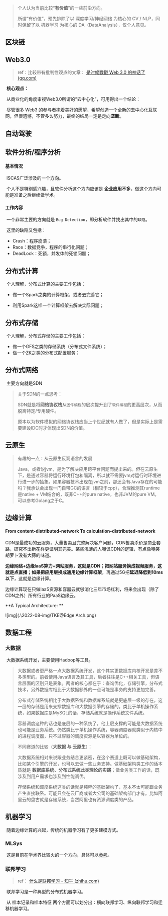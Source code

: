 > 个人认为当前比较“**有价值**”的一些前沿方向。
>
> 所谓“有价值”，预先排除了以 深度学习/神经网络 为核心的 CV / NLP，同时保留了以 机器学习 为核心的 DA（DataAnalysis），仅个人意见。
>
> 





## 区块链





## Web3.0

> ref：比较带有批判性观点的文章： [是时候戳戳 Web 3.0 的神话了 (qq.com)](https://mp.weixin.qq.com/s/FL7NHQ8R9hrHFLeEktyy5w)

​	**核心观点：**

​	从商业化的角度审视Web3.0所谓的“去中心化”，可用得出一个结论：

​	尽管很多 Web3 的参与者抱着美好的愿望，希望创造一个全新的去中心化互联网，但很遗憾，不管多么努力，最终的结局一定是走向**垄断**。





## 自动驾驶





## 软件分析/程序分析

#### 基本情况

​	ISCAS广泛涉及的一个方向。

​	个人不是特别感兴趣，且软件分析这个方向应该是 **企业应用不多**，做这个方向可能是准备之后继续做学术。



#### 工作内容

​	一个非常主要的方向就是 ` Bug Detection `，即分析软件并找出其中的` 缺陷 `。

​	这里的缺陷又包括：

- Crash：程序崩溃；
- Race：数据竞争，程序的串行化问题；
- DeadLock：死锁，并发体的死锁问题；







## 分布式计算

​	个人理解，分布式计算的主要工作包括：

- 做一个Spark之类的计算框架，或者去完善它；

- 利用Spark这样一个计算框架去解决实际问题；







## 分布式存储

​	个人理解，分布式存储的主要工作包括：

- 做一个GFS之类的存储系统（分布式文件系统）；
- 做一个ZK之类的分布式配置服务；



## 分布式网络

​	主要方向就是SDN

> 关于SDN的一点思考：
>
> ​	SDN就是将**网络协议栈**从`固件编程`的层次提升到了`软件编程`的更高层次，从而脱离特定/专用硬件。
>
> ​	原本以为软件模拟的网络协议栈应当上个世纪就有人做了，但是实际上是需要建设IDC时才体现出SDN的价值。





## 云原生



> 有趣的一点：从云原生反观语言的发展
>
> Java，或者说jvm，是为了解决应用跨平台问题而提出来的。但在云原生下，是通过容器将运行环境打包和隔离，所以就不需要jvm对运行时环境进行进一步的抽象。如果容器技术出现在jvm之前，那还会有Java存在的可能吗？我承认会出现一门自带GC的语言（相较于cpp），合理推测其runtime是native + VM结合的，既非C++的pure native，也非JVM的pure VM。可以参考Golang之于C。







## 边缘计算

#### From content-distributed-network To calculation-distributed-network

​	CDN是最成功的云服务，大量售卖且完整解决客户问题，CDN售卖杀价是商业套路，研究不出新花样更证明其完美。某些浅薄的人嘲讽CDN的逻辑，有点像嘲笑胡萝卜没有大蒜的味道。

​	**边缘网络+边缘IaaS算力+**网站服务，这就是CDN；把网站服务换成视频服务，这就是点直播；如果把应用层换成**通用边缘计算框架**，再通过5G把**延迟降低到10ms以下**，这就是边缘计算。

​	边缘计算现在只做IaaS资源和容器云就够消化三年市场红利，将来会出现（除了CDN之外）所有行业的PaaS边缘云。



**A Typical Architecture: **

![img](.\2022-08-img\TKE@Edge Arch.png)





## 数据工程



### 大数据

​	大数据系统开发，主要使用Hadoop等工具。

> 大数据或者更严格一点大数据系统开发，这个其实更数据库内核开发是差不多类型的。前者使用Java语言及其工具，后者往往是C++相关工具，但语言层面的区别只是表象。两者的核心都在于：查询优化，存储引擎，分布式技术，另外数据库相比于大数据额外的一点可能是事务的支持更加完善。
>
> 分布式存储系统相比于大数据系统和数据库系统就是更底层一级的存在，这一层的存储是用来支撑数据库和大数据引擎的存储的。类比于单机操作系统，如果数据库是MySQL的话，存储系统就是操作系统文件系统。
>
> 容器调度这种的话也是底层的一种系统了，他上层支撑的可能是大数据系统也可能是业务系统。仍然类比于单机操作系统，容器调度器就类似于内核中的进程调度器，只不过容器的调度资源是以容器为单位的。
>
> 



> 不同赛道的比较（**大数据 与 云原生**）：
>
> 大数据系统相对来说跟业务结合更紧密，在这个赛道上既可以做基础架构，比如某个引擎的开发，也可以去做一些业务支持。做基础架构类工作的话本质就是 **数据库系统、分布式系统此类理论的实践**；做业务类工作的话，既涉及到用户需求也涉及到性能调优。
>
> 存储系统和调度系统这类的话就是纯粹的基础架构了，基本不太可能跟业务产生直接联系。可能只会在云厂商或者大公司的基础架构部门才有。比如阿里云的盘古就是存储系统，当然阿里也有资源调度类的产品。
>
> 







## 机器学习

​	随着边缘计算的兴起，传统的机器学习有了更多建模方式。



### MLSys

​	这是目前在学术界比较火的一个方向，具体可以[参考](https://zhuanlan.zhihu.com/p/104444471)。





### 联邦学习

> ref： [什么是联邦学习 - 知乎 (zhihu.com)](https://zhuanlan.zhihu.com/p/100688371)

​	联邦学习是一种典型的分布式机器学习。

​	从 样本记录和样本特征 两个方面可以划分出：横向联邦学习、纵向联邦学习和迁移机器学习。
